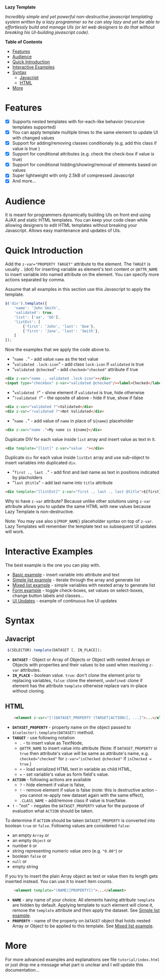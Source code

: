 __Lazy Template__

*Incredibly simple and yet powerful non-destructive javascript
templating system written by a lazy programmer so he can stay lazy and
yet be able to effortlessly build and manage UIs (or let web designers
to do that without breaking his UI-building javascript code).*

<!-- markdown-toc start - Don't edit this section. Run M-x markdown-toc-generate-toc again -->
**Table of Contents**

- [Features](#features)
- [Audience](#audience)
- [Quick Introduction](#quick-introduction)
- [Interactive Examples](#interactive-examples)
- [Syntax](#syntax)
    - [Javacript](#javacript)
    - [HTML](#html)
- [More](#more)

<!-- markdown-toc end -->


# Features
- [x] Supports nested templates with for-each-like behavior (recursive templates supported)
- [x] You can apply template multiple times to the same element to update UI with changed values
- [x] Support for adding/removing classes conditionaly (e.g. add this class if value is true )
- [x] Support for conditional attributes (e.g. check the check-box if value is true)
- [x] Support for conditional hidding/showing/removal of elements based on values
- [x] Super lightweight with only 2.5kB of compressed Javascript
- [x] And more...

# Audience

It is meant for programmers dynamically building UIs on front end
using AJAX and static HTML templates.  You can keep your code clean
while allowing designers to edit HTML templates without breaking your
Javascript. Allows easy maintenance and updates of UIs.

# Quick Introduction

Add the `z-var="PROPERTY TARGET"` attribute to the element. The
`TARGET` is usually `.` (dot) for inserting variable as element's text
content or `@ATTR_NAME` to insert variable into named attribute on the
element. You can specify more actions separated by comma.

Assume that all examples in this section use this Javascript to apply
the template.

```javascript
$('div').template({
	'name': 'John Smith',
	'validated': true,
	'list': ['aa', 'bb'],
	'listExt': [
		{'first': 'John', 'last': 'Doe'}, 
		{'first': 'Jane', 'last': 'Smith'}, 
	]
});
```

Now the examples that we apply the code above to.

- "`name .`" - add value `name` as the text value
- "`validated .lock-icon`" - add class `lock-icon` if `validated` is true
- "`validated @checked`" - add `checked="checked"` attribute if true

```HTML
<div z-var="name ., validated .lock-icon"></div>
<input type="checkbox" z-var="validated @checked"/><label>Checked</label>
```

- "`validated ?`" - show element if `validated` is true, hide otherwise
- "`!validated ?`" - the oposite of above - hide if true, show if false

```HTML
<div z-var="validated ?">Validated</div>
<div z-var="!validated ?">Not Validated</div>
```
 
- "`name .`" - add value of `name` in place of `${name}` placeholder

```HTML
<div z-var="name .">My name is ${name}</div>
```

Duplicate DIV for each value inside `list` array and insert value as text in it.

```HTML
<div template="[list]" z-var="value ."></div>
```

Duplicate `div` for each value inside `listExt` array and use sub-object to insert
variables into duplicated `div`.

-  "`first ., last .`" - add first and last name as text in positions indicated by placholders
-  "`last @title`" - add last name into `title` attribute

```HTML
<div template="[listExt]" z-var="first ., last ., last @title">${first} ${last}</div>
```

Why to have `z-var` attribute? Because unlike other solutions using
`z-var` attribute allows you to update the same HTML with new values
because Lazy Template is non-destructive.

Note: You may use also `${PROP_NAME}` placeholder syntax on top of
`z-var`. Lazy Templates will remember the template text so subsequent
UI updates will work.

# Interactive Examples

The best example is the one you can play with.

- [Basic example](https://codepen.io/webdevelopers/pen/PpVGde?editors=1010#0) - insert variable into attribute and text
- [Simple list example](https://codepen.io/webdevelopers/pen/PpVZOQ?editors=1010#0) - iterate through the array and generate list
- [Mixed list example](https://codepen.io/webdevelopers/pen/jBdMXR?editors=1010#0) - simple variables with nested array to generate list
- [Form example](https://codepen.io/webdevelopers/pen/XMOjGm?editors=1010#0) - toggle check-boxes, set values on select-boxes, change button labels and classes...
- [UI Updates](https://codepen.io/webdevelopers/pen/jBdyVm?editors=1010#0) - example of continuous live UI updates

# Syntax

## Javacript
```javascript
 $(SELECTOR).template(DATASET [, IN_PLACE]);
```

- __`DATASET`__ - Object or Array of Objects or Object with nested Arrays or Objects with properties and their values to be used when resolving `z-var` attributes.
- __`IN_PLACE`__ - boolean value. `true`: don't clone the element prior to replacing variables, `false`: clone the element, `undefined`: clone if element has the attribute `template` otherwise replace vars in-place without cloning.

## HTML

```html
    <element z-var="[!]DATASET_PROPERTY (TARGET|ACTION)[, ...]">...</element>
```

- __`DATASET_PROPERTY`__ - property name on the object passed to `$(selector).template(DATASET)` method.
- __`TARGET`__ - use following notation
    * `.` - to insert value as TextNode,
    * `@ATTR_NAME` to insert value into attribute (Note: If `DATASET_PROPERTY` si `true` then attribute's value will be same as attribute's name, e.g. `checked="checked"` for `z-var="isChecked @checked"` if `isChecked = true`.)
    * `+` - load serialized HTML text in variable as child HTML,
    * `=` - set variable's value as form field's value.
- __`ACTION`__ - following actions are available
    * `?` - hide element if value is false,
    * `!` - remove element if value is false (note: this is destructive action - you cannot re-apply new dataset again with the same effect),
    * `.CLASS_NAME` - add/remove class if value is true/false.
- __`!`__ - "not" - negates the `DATASET_PROPERTY` value for the purpose of evaluation what `ACTION` should be taken.

To determine if `ACTION` should be taken `DATASET_PROPERTY` is converted into boolean `true` or `false`. Following values are considered `false`:
* an empty `Array` or
* an empty `Object` or
* number `0` or
* string representing numeric value zero (e.g. `"0.00"`) or
* boolean `false` or
* `null` or
* empty string

If you try to insert the plain Array object as text or value then its length gets inserted instead. You can use it to insert item counts.

```html
    <element template="(NAME|[PROPERTY])">...</element>
```

- __`NAME`__ - any name of your choice. All elements having attribute `template` are hidden by default. Applying template to such element will clone it, remove the `template` attribute and then apply the dataset. See [Simple list example](https://codepen.io/webdevelopers/pen/PpVZOQ?editors=1010#0).
- __`PROPERTY`__ - name of the property on `DATASET` object that holds nested Array or Object to be applied to this template. See [Mixed list example](https://codepen.io/webdevelopers/pen/jBdMXR?editors=1010#0).


# More

For more advanced examples and explanations see file
<code>tutorial/index.html</code> or just drop me a message what part
is unclear and I will update this documentation...
